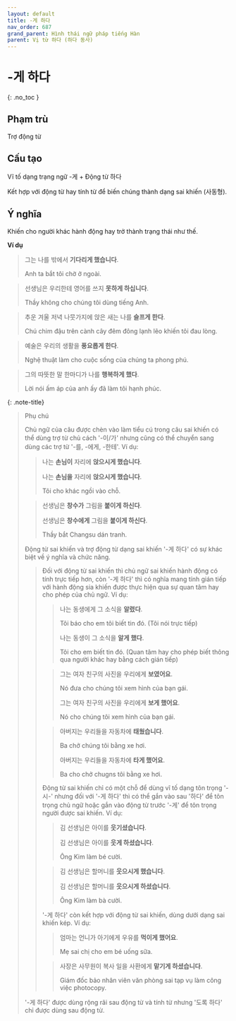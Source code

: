 ```yaml
---
layout: default
title: -게 하다
nav_order: 687
grand_parent: Hình thái ngữ pháp tiếng Hàn
parent: Vị từ 하다 (하다 동사)
---
```


# -게 하다
{: .no_toc }

## Phạm trù

Trợ động từ

## Cấu tạo

Vĩ tố dạng trạng ngữ -게 + Động từ 하다

Kết hợp với động từ hay tính từ để biến chúng thành dạng sai khiến (사동형).

## Ý nghĩa

Khiến cho người khác hành động hay trở thành trạng thái như thế.

**Ví dụ**

> 그는 나를 밖에서 **기다리게 했습니다**.
>
> Anh ta bắt tôi chờ ở ngoài.

> 선생님은 우리한테 영어를 쓰지 **못하게 하십니다**.
>
> Thầy không cho chúng tôi dùng tiếng Anh.

> 추운 겨울 저녁 나뭇가지에 앉은 새는 나를 **슬프게 한다**.
>
> Chú chim đậu trên cành cây đêm đông lạnh lẽo khiến tôi đau lòng.

> 예술은 우리의 생활을 **풍요롭게 한다**.
>
> Nghệ thuật làm cho cuộc sống của chúng ta phong phú.

> 그의 따뜻한 말 한마디가 나를 **행복하게 했다**.
>
> Lời nói ấm áp của anh ấy đã làm tôi hạnh phúc.

{: .note-title}
> Phụ chú
>
> Chủ ngữ của câu được chèn vào làm tiểu cú trong câu sai khiến có thể dùng trợ từ chủ cách '-이/가' nhưng cũng có thể chuyển sang dùng các trợ từ '-를, -에게, -한테'. Ví dụ:
>
>> 나는 **손님이** 자리에 **앉으시게 했습니다**.
>>
>> 나는 **손님을** 자리에 **앉으시게 했습니다**.
>>
>> Tôi cho khác ngồi vào chỗ.
>
>> 선생님은 **창수가** 그림을 **붙이게 하신다**.
>>
>> 선생님은 **창수에게** 그림을 **붙이게 하신다**.
>>
>> Thầy bắt Changsu dán tranh.
>
> Động từ sai khiến và trợ động từ dạng sai khiến '-게 하다' có sự khác biệt về ý nghĩa và chức năng.
>> Đối với động từ sai khiến thì chủ ngữ sai khiến hành động có tính trực tiếp hơn, còn '-게 하다' thì có nghĩa mang tính gián tiếp với hành động sia khiến được thực hiện qua sự quan tâm hay cho phép của chủ ngữ. Ví dụ:
>>> 나는 동생에게 그 소식을 **알렸다**.
>>>
>>> Tôi báo cho em tôi biết tin đó. (Tôi nói trực tiếp)
>>>
>>> 나는 동생이 그 소식을 **알게 했다**.
>>>
>>> Tôi cho em biết tin đó. (Quan tâm hay cho phép biết thông qua người khác hay bằng cách gián tiếp)
>>
>>> 그는 여자 친구의 사진을 우리에게 **보였어요**.
>>>
>>> Nó đưa cho chúng tôi xem hình của bạn gái.
>>>
>>> 그는 여자 친구의 사진을 우리에게 **보게 했어요**.
>>>
>>> Nó cho chúng tôi xem hình của bạn gái.
>>
>>> 아버지는 우리들을 자동차에 **태웠습니다**.
>>>
>>> Ba chở chúng tôi bằng xe hơi.
>>>
>>> 아버지는 우리들을 자동차에 **타게 했어요**.
>>>
>>> Ba cho chở chugns tôi bằng xe hơi.
>>
>> Động từ sai khiến chỉ có một chỗ để dùng vĩ tố dạng tôn trọng '-시-' nhưng đối với '-게 하다' thì có thể gắn vào sau '하다' để tôn trọng chủ ngữ hoặc gắn vào động từ trước '-게' để tôn trọng người được sai khiến. Ví dụ:
>>> 김 선생님은 아이를 **웃기셨습니다**.
>>>
>>> 김 선생님은 아이를 **웃게 하셨습니다**.
>>>
>>> Ông Kim làm bé cười.
>>
>>> 김 선생님은 할머니를 **웃으시게 했습니다**.
>>>
>>> 김 선생님은 할머니를 **웃으시게 하셨습니다**.
>>>
>>> Ông Kim làm bà cười.
>>
>> '-게 하다' còn kết hợp với động từ sai khiến, dùng dưới dạng sai khiến kép. Ví dụ:
>>> 엄마는 언니가 아기에게 우유를 **먹이게 했어요**.
>>>
>>> Mẹ sai chị cho em bé uống sữa.
>>
>>> 사장은 사무원이 복사 일을 사환에게 **맡기게 하셨습니다**.
>>>
>>> Giám đốc bảo nhân viên văn phòng sai tạp vụ làm công việc photocopy.
>>
>
> '-게 하다' được dùng rộng rãi sau động từ và tính từ nhưng '도록 하다' chỉ được dùng sau động từ.